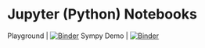 # Jupyter (Python) Notebooks
Playground | [![Binder](https://mybinder.org/badge.svg)](https://mybinder.org/v2/gh/ainuyew/math/master?filepath=Playground.ipynb)
Sympy Demo | [![Binder](https://mybinder.org/badge.svg)](https://mybinder.org/v2/gh/ainuyew/math/master?filepath=Sympy%20Demo.ipynb)

